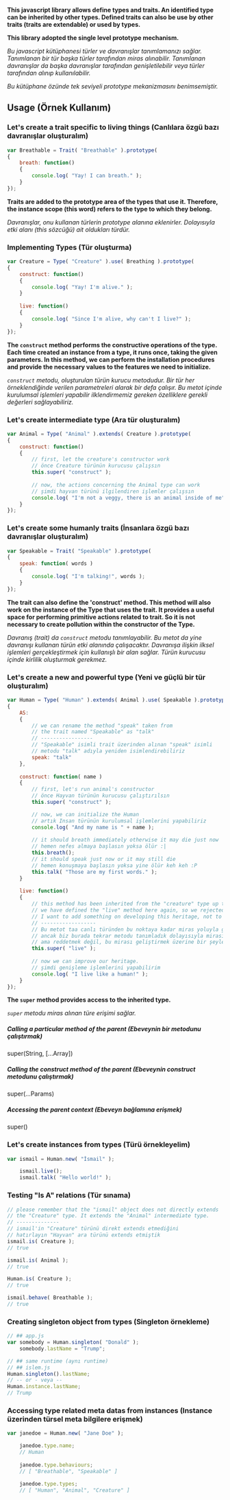 **This javascript library allows define types and traits. An identified type can be inherited
by other types. Defined traits can also be use by other traits (traits are extendable) or used by types.**

**This library adopted the single level prototype mechanism.**

_Bu javascript kütüphanesi türler ve davranışlar tanımlamanızı sağlar. Tanımlanan bir tür başka
türler tarafından miras alınabilir. Tanımlanan davranışlar da başka davranışlar tarafından
genişletilebilir veya türler tarafından alınıp kullanılabilir._

_Bu kütüphane özünde tek seviyeli prototype mekanizmasını benimsemiştir._

## Usage (Örnek Kullanım)
### Let's create a trait specific to living things (Canlılara özgü bazı davranışlar oluşturalım)
```javascript
var Breathable = Trait( "Breathable" ).prototype(
{
    breath: function()
    {
        console.log( "Yay! I can breath." );
    }
});
```
**Traits are added to the prototype area of the types that use it. Therefore, the instance scope
(this word) refers to the type to which they belong.**

_Davranışlar, onu kullanan türlerin prototype alanına eklenirler. Dolayısıyla etki alanı
(this sözcüğü) ait oldukları türdür._

### Implementing Types (Tür oluşturma)
```javascript
var Creature = Type( "Creature" ).use( Breathing ).prototype(
{
    construct: function()
    {
        console.log( "Yay! I'm alive." );
    }
    
    live: function()
    {
        console.log( "Since I'm alive, why can't I live?" );
    }
});
```
**The `construct` method performs the constructive operations of the type. Each time
created an instance from a type, it runs once, taking the given parameters. In this
method, we can perform the installation procedures and provide the necessary values
to the features we need to initialize.**

_`construct` metodu, oluşturulan türün kurucu metodudur. Bir tür her örneklendiğinde
verilen parametreleri alarak bir defa çalışır. Bu metot içinde kurulumsal işlemleri
yapabilir ilklendirmemiz gereken özelliklere gerekli değerleri sağlayabiliriz._

### Let's create intermediate type (Ara tür oluşturalım)
```javascript
var Animal = Type( "Animal" ).extends( Creature ).prototype(
{
    construct: function()
    {
        // first, let the creature's constructor work
        // önce Creature türünün kurucusu çalışsın
        this.super( "construct" );
        
        // now, the actions concerning the Animal type can work
        // şimdi hayvan türünü ilgilendiren işlemler çalışsın
        console.log( "I'm not a veggy, there is an animal inside of me" );
    }
});
```
### Let's create some humanly traits (İnsanlara özgü bazı davranışlar oluşturalım)
```javascript
var Speakable = Trait( "Speakable" ).prototype(
{
    speak: function( words )
    {
        console.log( "I'm talking!", words );
    }
});
```

**The trait can also define the 'construct' method. This method will also work on
the instance of the Type that uses the trait. It provides a useful space for
performing primitive actions related to trait. So it is not necessary to create
pollution within the constructor of the Type.**

_Davranış (trait) da `construct` metodu tanımlayabilir. Bu metot da yine davranışı
kullanan türün etki alanında çalışacaktır. Davranışa ilişkin ilksel işlemleri
gerçekleştirmek için kullanışlı bir alan sağlar. Türün kurucusu içinde kirlilik
oluşturmak gerekmez._

### Let's create a new and powerful type (Yeni ve güçlü bir tür oluşturalım)
```javascript
var Human = Type( "Human" ).extends( Animal ).use( Speakable ).prototype(
{
    AS:
    {
        // we can rename the method "speak" taken from
        // the trait named "Speakable" as "talk"
        // -----------------
        // "Speakable" isimli trait üzerinden alınan "speak" isimli
        // metodu "talk" adıyla yeniden isimlendirebiliriz
        speak: "talk"
    },
    
    construct: function( name )
    {
        // first, let's run animal's constructor
        // önce Hayvan türünün kurucusu çalıştırılsın
        this.super( "construct" );

        // now, we can initialize the Human
        // artık Insan türünün kurulumsal işlemlerini yapabiliriz
        console.log( "And my name is " + name );
        
        // it should breath immediately otherwise it may die just now
        // hemen nefes almaya başlasın yoksa ölür :|
        this.breath();
        // it should speak just now or it may still die
        // hemen konuşmaya başlasın yoksa yine ölür keh keh :P
        this.talk( "Those are my first words." );
    }
    
    live: function()
    {
        // this method has been inherited from the "creature" type up to this point, but
        // we have defined the "live" method here again, so we rejected the inheritance, but
        // I want to add something on developing this heritage, not to refuse it.
        // ------------------
        // Bu metot taa canlı türünden bu noktaya kadar miras yoluyla geldi
        // ancak biz burada tekrar metodu tanımladık dolayısıyla mirası reddettik
        // ama reddetmek değil, bu mirası geliştirmek üzerine bir şeyler katmak istiyorum
        this.super( "live" );
        
        // now we can improve our heritage.
        // şimdi genişleme işlemlerini yapabilirim
        console.log( "I live like a human!" );
    }
});
```

**The `super` method provides access to the inherited type.**

_`super` metodu miras alınan türe erişimi sağlar._

##### Calling a particular method of the parent (Ebeveynin bir metodunu çalıştırmak)
super(String, [...Array])

##### Calling the construct method of the parent (Ebeveynin construct metodunu çalıştırmak)
super(...Params)

##### Accessing the parent context (Ebeveyn bağlamına erişmek)
super()

### Let's create instances from types (Türü örnekleyelim)
```javascript
var ismail = Human.new( "İsmail" );

    ismail.live();
    ismail.talk( "Hello world!" );
```

### Testing "Is A" relations (Tür sınama)
```javascript
// please remember that the "ismail" object does not directly extends
// the "Creature" type. It extends the "Animal" intermediate type.
// --------------
// ismail'in "Creature" türünü direkt extends etmediğini
// hatırlayın "Hayvan" ara türünü extends etmiştik
ismail.is( Creature );
// true

ismail.is( Animal );
// true

Human.is( Creature );
// true

ismail.behave( Breathable );
// true
```

### Creating singleton object from types (Singleton örnekleme)
```javascript
// ## app.js
var somebody = Human.singleton( "Donald" );
    somebody.lastName = "Trump";

// ## same runtime (aynı runtime)
// ## islem.js
Human.singleton().lastName;
// -- or - veya --
Human.instance.lastName;
// Trump
```
### Accessing type related meta datas from instances (Instance üzerinden türsel meta bilgilere erişmek)
```javascript
var janedoe = Human.new( "Jane Doe" );

    janedoe.type.name;
    // Human
    
    janedoe.type.behaviours;
    // [ "Breathable", "Speakable" ]
    
    janedoe.type.types;
    // [ "Human", "Animal", "Creature" ]
```
